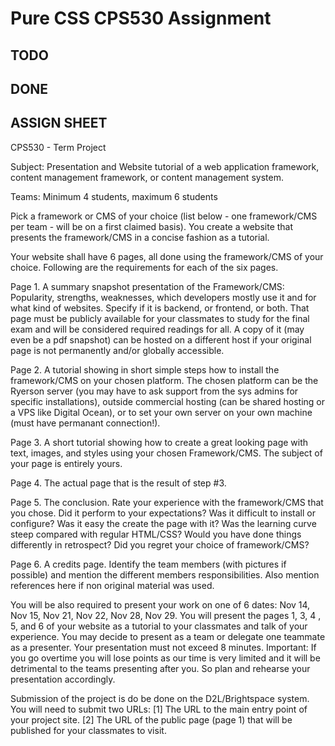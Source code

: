 Pure CSS CPS530 Assignment
========================

## TODO

## DONE

## ASSIGN SHEET

CPS530 - Term Project

Subject: Presentation and Website tutorial of a web application framework, content management framework, or content management system.

Teams: Minimum 4 students, maximum 6 students

Pick a framework or CMS of your choice (list below - one framework/CMS per team - will be on a first claimed basis). You create a website that presents the framework/CMS in a concise fashion as a tutorial.

Your website shall have 6 pages, all done using the framework/CMS of your choice. Following are the requirements for each of the six pages.

Page 1. A summary snapshot presentation of the Framework/CMS: Popularity, strengths, weaknesses, which developers mostly use it and for what kind of websites. Specify if it is backend, or frontend, or both. That page must be publicly available for your classmates to study for the final exam and will be considered required readings for all. A copy of it (may even be a pdf snapshot) can be hosted on a different host if your original page is not permanently and/or globally accessible.

Page 2. A tutorial showing in short simple steps how to install the framework/CMS on your chosen platform. The chosen platform can be the Ryerson server (you may have to ask support from the sys admins for specific installations), outside commercial hosting (can be shared hosting or a VPS like Digital Ocean), or to set your own server on your own machine (must have permanant connection!).

Page 3. A short tutorial showing how to create a great looking page with text, images, and styles using your chosen Framework/CMS. The subject of your page is entirely yours.

Page 4. The actual page that is the result of step #3.

Page 5. The conclusion. Rate your experience with the framework/CMS that you chose. Did it perform to your expectations? Was it difficult to install or configure? Was it easy the create the page with it? Was the learning curve steep compared with regular HTML/CSS? Would you have done things differently in retrospect? Did you regret your choice of framework/CMS?

Page 6. A credits page. Identify the team members (with pictures if possible) and mention the different members responsibilities. Also mention references here if non original material was used.

You will be also required to present your work on one of 6 dates: Nov 14, Nov 15, Nov 21, Nov 22, Nov 28, Nov 29. You will present the pages 1, 3, 4 , 5, and 6 of your website as a tutorial to your classmates and talk of your experience. You may decide to present as a team or delegate one teammate as a presenter. Your presentation must not exceed 8 minutes. Important: If you go overtime you will lose points as our time is very limited and it will be detrimental to the teams presenting after you. So plan and rehearse your presentation accordingly.

Submission of the project is do be done on the D2L/Brightspace system. You will need to submit two URLs:
[1] The URL to the main entry point of your project site.
[2] The URL of the public page (page 1) that will be published for your classmates to visit.

